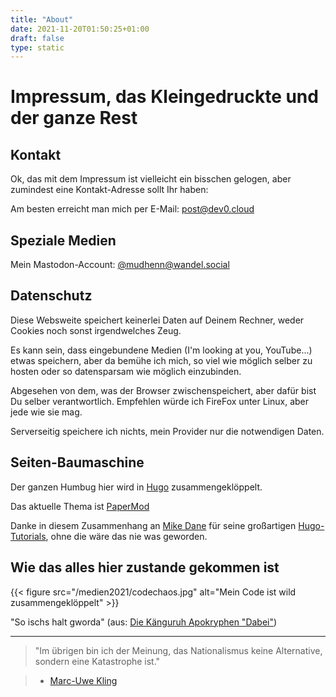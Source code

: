 ```yaml
---
title: "About"
date: 2021-11-20T01:50:25+01:00
draft: false
type: static
---
```

# Impressum, das Kleingedruckte und der ganze Rest

## Kontakt

Ok, das mit dem Impressum ist vielleicht ein bisschen gelogen, aber zumindest eine Kontakt-Adresse sollt Ihr haben:

Am besten erreicht man mich per E-Mail: post@dev0.cloud

## Speziale Medien

Mein Mastodon-Account: [@mudhenn@wandel.social](https://wandel.social/@mudhenn)

## Datenschutz

Diese Websweite speichert keinerlei Daten auf Deinem Rechner, weder Cookies noch sonst irgendwelches Zeug.

Es kann sein, dass eingebundene Medien (I'm looking at you, YouTube...) etwas speichern, aber da bemühe ich mich, so viel wie möglich selber zu hosten oder so datensparsam wie möglich einzubinden.

Abgesehen von dem, was der Browser zwischenspeichert, aber dafür bist Du selber verantwortlich. Empfehlen würde ich FireFox unter Linux, aber jede wie sie mag.

Serverseitig speichere ich nichts, mein Provider nur die notwendigen Daten.

## Seiten-Baumaschine

Der ganzen Humbug hier wird in [Hugo](https://gohugo.io) zusammengeklöppelt.

Das aktuelle Thema ist [PaperMod](https://github.com/adityatelange/hugo-PaperMod)

Danke in diesem Zusammenhang an [Mike Dane](https://www.youtube.com/channel/UCvmINlrza7JHB1zkIOuXEbw) für seine großartigen [Hugo-Tutorials](https://www.youtube.com/playlist?list=PLLAZ4kZ9dFpOnyRlyS-liKL5ReHDcj4G3), ohne die wäre das nie was geworden.

## Wie das alles hier zustande gekommen ist

{{< figure src="/medien2021/codechaos.jpg" alt="Mein Code ist wild zusammengeklöppelt"  >}}

"So ischs halt gworda" (aus: [Die Känguruh Apokryphen "Dabei"](https://books.google.at/books?id=tlNaDwAAQBAJ&lpg=PT78&ots=ARCMvYpwPm&dq=marc-uwe%20kling%20%22so%20ist%20es%20halt%20geworden%22&hl=de&pg=PT78#v=onepage&q=marc-uwe%20kling%20%22so%20ist%20es%20halt%20geworden%22&f=false))

---
>"Im übrigen bin ich der Meinung, das Nationalismus keine Alternative, sondern eine Katastrophe ist."

> - [Marc-Uwe Kling](https://marcuwekling.de/)
